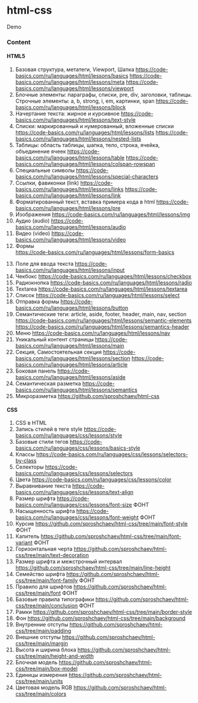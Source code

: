# html-css
Demo

### Content

#### HTML5
1. Базовая структура, метатеги, Viewport, Шапка https://code-basics.com/ru/languages/html/lessons/basics https://code-basics.com/ru/languages/html/lessons/meta https://code-basics.com/ru/languages/html/lessons/viewport  
2. Блочные элементы: параграфы, списки, pre, div, заголовки, таблицы. Строчные элементы: a, b, strong, i, em, картинки, span https://code-basics.com/ru/languages/html/lessons/block
3. Начертание текста: жирное и курсивное https://code-basics.com/ru/languages/html/lessons/text-style 
4. Списки: маркированный и нумерованный, вложенные списки https://code-basics.com/ru/languages/html/lessons/lists https://code-basics.com/ru/languages/html/lessons/nested-lists 
5. Таблицы: область таблицы, шапка, тело, строка, ячейка, объединение ячеек https://code-basics.com/ru/languages/html/lessons/table https://code-basics.com/ru/languages/html/lessons/colspan-rowspan  
6. Специальные символы https://code-basics.com/ru/languages/html/lessons/special-characters
7. Ссылки, фавиконки (link) https://code-basics.com/ru/languages/html/lessons/links https://code-basics.com/ru/languages/html/lessons/link 
8. Форматированный текст, вставка примера кода в html https://code-basics.com/ru/languages/html/lessons/pre
9.  Изображения https://code-basics.com/ru/languages/html/lessons/img
10. Аудио (audio) https://code-basics.com/ru/languages/html/lessons/audio
11. Видео (video) https://code-basics.com/ru/languages/html/lessons/video
12. Формы <form> https://code-basics.com/ru/languages/html/lessons/form-basics 
13. Поле для ввода текста https://code-basics.com/ru/languages/html/lessons/input
14. Чекбокс https://code-basics.com/ru/languages/html/lessons/checkbox
15. Радиокнопка https://code-basics.com/ru/languages/html/lessons/radio
16. Textarea https://code-basics.com/ru/languages/html/lessons/textarea
17. Список https://code-basics.com/ru/languages/html/lessons/select
18. Отправка формы https://code-basics.com/ru/languages/html/lessons/button
19. Семантические теги: article, aside, footer, header, main, nav, section https://code-basics.com/ru/languages/html/lessons/semantic-elements https://code-basics.com/ru/languages/html/lessons/semantics-header  
20. Меню https://code-basics.com/ru/languages/html/lessons/nav
21. Уникальный контент страницы https://code-basics.com/ru/languages/html/lessons/main
22. Секция, Самостоятельная секция https://code-basics.com/ru/languages/html/lessons/section https://code-basics.com/ru/languages/html/lessons/article
23. Боковая панель https://code-basics.com/ru/languages/html/lessons/aside 
24. Семантическая разметка https://code-basics.com/ru/languages/html/lessons/semantics 
25. Микроразметка https://github.com/sproshchaev/html-css

#### CSS
1. CSS в HTML 
2. Запись стилей в теге style https://code-basics.com/ru/languages/css/lessons/style
3. Базовые стили тегов https://code-basics.com/ru/languages/css/lessons/basics-style 
4. Классы https://code-basics.com/ru/languages/css/lessons/selectors-by-class
5. Селекторы https://code-basics.com/ru/languages/css/lessons/selectors 
6. Цвета https://code-basics.com/ru/languages/css/lessons/color 
7. Выравнивание текста https://code-basics.com/ru/languages/css/lessons/text-align
8. Размер шрифта https://code-basics.com/ru/languages/css/lessons/font-size ФОНТ
9. Насыщенность шрифта https://code-basics.com/ru/languages/css/lessons/font-weight ФОНТ
10. Курсив https://github.com/sproshchaev/html-css/tree/main/font-style ФОНТ
11. Капитель https://github.com/sproshchaev/html-css/tree/main/font-variant ФОНТ
12. Горизонтальная черта https://github.com/sproshchaev/html-css/tree/main/text-decoration
13. Размер шрифта и межстрочный интервал https://github.com/sproshchaev/html-css/tree/main/line-height
14. Семейство шрифта https://github.com/sproshchaev/html-css/tree/main/font-family ФОНТ
15. Правило для шрифтов https://github.com/sproshchaev/html-css/tree/main/font ФОНТ
16. Базовые правила типографики https://github.com/sproshchaev/html-css/tree/main/conclusion ФОНТ
17. Рамки https://github.com/sproshchaev/html-css/tree/main/border-style
18. Фон https://github.com/sproshchaev/html-css/tree/main/background
19. Внутренние отступы https://github.com/sproshchaev/html-css/tree/main/padding
20. Внешние отступы https://github.com/sproshchaev/html-css/tree/main/margin
21. Высота и ширина блока https://github.com/sproshchaev/html-css/tree/main/height-and-width
22. Блочная модель https://github.com/sproshchaev/html-css/tree/main/box-model
23. Единицы измерения https://github.com/sproshchaev/html-css/tree/main/units
24. Цветовая модель RGB https://github.com/sproshchaev/html-css/tree/main/colors
    


